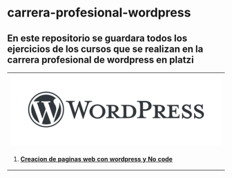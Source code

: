 # carrera-profesional-wordpress
## En este repositorio se guardara todos los ejercicios de los cursos que se realizan en la carrera profesional de wordpress en platzi

<table>
  <tr>
    <td><img src="assets/wordpress-logo.png">  </td>
  </tr>  
  <tr>
    <td>
        <ol>
            <li><a href="curso1/"> <b>  <i> </i> Creacion de paginas web con wordpress y No code </b> </a> </li>
        </ol> 
   </td>
  </tr>  
</table>